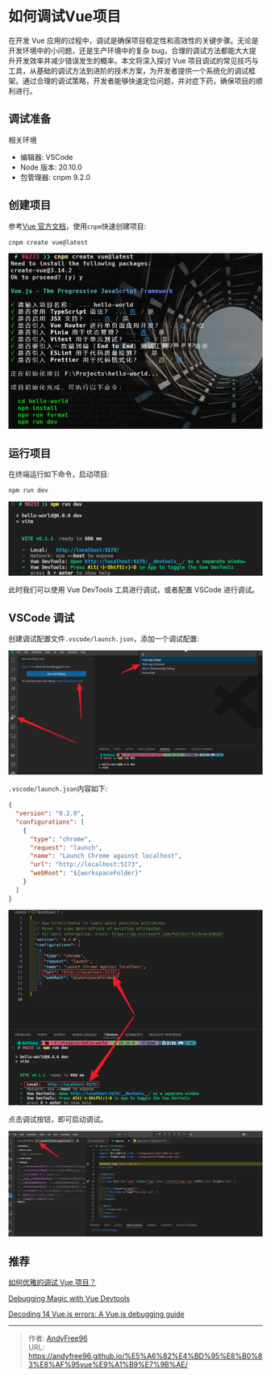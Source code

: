 # 如何调试Vue项目


在开发 Vue 应用的过程中，调试是确保项目稳定性和高效性的关键步骤。无论是开发环境中的小问题，还是生产环境中的复杂 bug，合理的调试方法都能大大提升开发效率并减少错误发生的概率。本文将深入探讨 Vue 项目调试的常见技巧与工具，从基础的调试方法到进阶的技术方案，为开发者提供一个系统化的调试框架。通过合理的调试策略，开发者能够快速定位问题，并对症下药，确保项目的顺利进行。

<!--more-->

## 调试准备

相关环境

- 编辑器: VSCode
- Node 版本: 20.10.0
- 包管理器: cnpm 9.2.0

## 创建项目

参考[Vue 官方文档](https://vuejs.org/guide/quick-start.html)，使用`cnpm`快速创建项目:

```bash
cnpm create vue@latest

```

![](/images/202503/1/1.png)

## 运行项目

在终端运行如下命令，启动项目:

```bash
npm run dev
```

![](/images/202503/1/2.png)

此时我们可以使用 Vue DevTools 工具进行调试，或者配置 VSCode 进行调试。

## VSCode 调试

创建调试配置文件`.vscode/launch.json`，添加一个调试配置:

![](/images/202503/1/3.png)

`.vscode/launch.json`内容如下:

```json
{
  "version": "0.2.0",
  "configurations": [
    {
      "type": "chrome",
      "request": "launch",
      "name": "Launch Chrome against localhost",
      "url": "http://localhost:5173",
      "webRoot": "${workspaceFolder}"
    }
  ]
}
```

![](/images/202503/1/4.png)

点击调试按钮，即可启动调试。

![](/images/202503/1/5.png)

## 推荐

[如何优雅的调试 Vue 项目？](https://blog.csdn.net/Cyj1414589221/article/details/136627666)

[Debugging Magic with Vue Devtools](https://vueschool.io/articles/vuejs-tutorials/debugging-magic-with-vue-devtools/)

[Decoding 14 Vue.js errors: A Vue.js debugging guide](https://www.zipy.ai/blog/vue-js-errors)


---

> 作者: [AndyFree96](https://andyfree96.github.io/)  
> URL: https://andyfree96.github.io/%E5%A6%82%E4%BD%95%E8%B0%83%E8%AF%95vue%E9%A1%B9%E7%9B%AE/  

